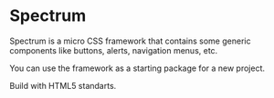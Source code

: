 Spectrum
========

Spectrum is a micro CSS framework that contains some generic components like buttons, alerts, navigation menus, etc.

You can use the framework as a starting package for a new project.

Build with HTML5 standarts.
